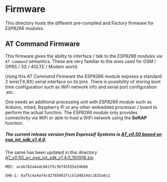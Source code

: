 # Firmware

This directory hosts the different pre-compiled and Factory firmware for *ESP8266 modules*.

## AT Command Firmware

This firmware gives the ability to interface / talk to the *ESP8266 modules* via `AT command` semantics. These are very familiar to the ones used for GSM / GPRS / 3G / 4GLTE / Modem world. 

Using this *AT Command Firmware* the ESP8266 module exposes a standard 2 wire(TX,RX) serial interface on its pins. There is possibility of storing boot time configuration such as WiFi network info and serial port configuration .etc. 

One needs an additional processing unit with *ESP8266 module* such as Arduino, mbed, Raspberry Pi or any other embedded processor / board to perform the actual function. The *ESP8266 module* only provides connectivity via WiFi or able to host a WiFi network using the **SoftAP** function.

##### The current release version from *Espressif Systems* is [AT_v0.50 based on esp_iot_sdk_v1.4.0][1].

The same has been updated in this directory [AT_v0.50_on_esp_iot_sdk_v1.4.0_150918.zip][2]

`MD5: acab782a4adc661f5c36f45555e24b08`

`SHA-1: 6af5c4a4af4cd27856837ccb1d4824dc1825a0c2`


  [1]: <http://bbs.espressif.com/download/file.php?id=837>
  [2]: <https://github.com/boseji/ESP8266-Store/raw/master/firmware/AT_v0.50_on_esp_iot_sdk_v1.4.0_150918.zip>
